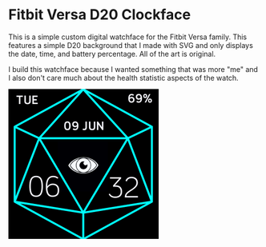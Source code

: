 # Fitbit Versa D20 Clockface   

This is a simple custom digital watchface for the Fitbit Versa family. This features  a simple D20 background that I made with SVG and only displays the date, time, and battery percentage. All of the art is original.

I build this watchface because I wanted something that was more "me" and I also don't care much about the health statistic aspects of the watch.

![Screenshot](resources/D20Versa.png?raw=true "Screenshot of the watchface")